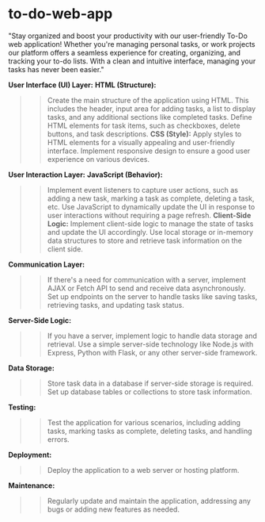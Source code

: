 # to-do-web-app
"Stay organized and boost your productivity with our user-friendly To-Do web application! Whether you're managing personal tasks, or work projects our platform offers a seamless experience for creating, organizing, and tracking your to-do lists. With a clean and intuitive interface, managing your tasks has never been easier."

**User Interface (UI) Layer:**
**HTML (Structure):**
>>Create the main structure of the application using HTML. This includes the header, input area for adding tasks, a list to display tasks, and any additional sections like completed tasks.
>>Define HTML elements for task items, such as checkboxes, delete buttons, and task descriptions.
**CSS (Style):**
>>Apply styles to HTML elements for a visually appealing and user-friendly interface.
>>Implement responsive design to ensure a good user experience on various devices.

**User Interaction Layer:**
**JavaScript (Behavior):**
>>Implement event listeners to capture user actions, such as adding a new task, marking a task as complete, deleting a task, etc.
>>Use JavaScript to dynamically update the UI in response to user interactions without requiring a page refresh.
**Client-Side Logic:**
>>Implement client-side logic to manage the state of tasks and update the UI accordingly.
>>Use local storage or in-memory data structures to store and retrieve task information on the client side.

**Communication Layer:**
>>If there's a need for communication with a server, implement AJAX or Fetch API to send and receive data asynchronously.
>>Set up endpoints on the server to handle tasks like saving tasks, retrieving tasks, and updating task status.

**Server-Side Logic:**
>>If you have a server, implement logic to handle data storage and retrieval.
>>Use a simple server-side technology like Node.js with Express, Python with Flask, or any other server-side framework.

**Data Storage:**
>>Store task data in a database if server-side storage is required.
>>Set up database tables or collections to store task information.

**Testing:**
>>Test the application for various scenarios, including adding tasks, marking tasks as complete, deleting tasks, and handling errors.

**Deployment:**
>>Deploy the application to a web server or hosting platform.

**Maintenance:**
>>Regularly update and maintain the application, addressing any bugs or adding new features as needed.
